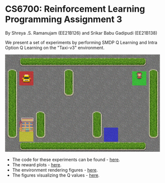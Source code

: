 # CS6700: Reinforcement Learning Programming Assignment 3
By Shreya .S. Ramanujam (EE21B126) and Srikar Babu Gadipudi (EE21B138)

We present a set of experiments by performing SMDP Q Learning and Intra Option Q Learning on the "Taxi-v3" environment.

![Taxi-v3](taxi.png)

- The code for these experiments can be found - [here](code_final.ipynb).
- The reward plots - [here](Reward_Plots).
- The environment rendering figures - [here](Rendering_Figures).
- The figures visualizing the Q values - [here](Visualizing_Q_values).
